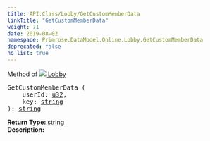 ```yaml
---
title: API:Class/Lobby/GetCustomMemberData
linkTitle: "GetCustomMemberData"
weight: 71
date: 2019-08-02
namespace: Primrose.DataModel.Online.Lobby.GetCustomMemberData
deprecated: false
no_list: true
---
```

Method of <a href="/docs/api-reference/Class/Lobby"><img src="/icons/silk/default.png"/>&nbsp;Lobby</a>
<pre class="method-declaration">
GetCustomMemberData (
    userId: <a class="type" href="/docs/api-reference/System/Primitives#uint32">u32</a>,
    key: <a class="type" href="/docs/api-reference/System/string">string</a>
): <a class="type" href="/docs/api-reference/System/string">string</a></pre>
<b>Return Type: </b>
<a class="type" href="/docs/api-reference/System/string">string</a>
<br/>
<b>Description: </b>